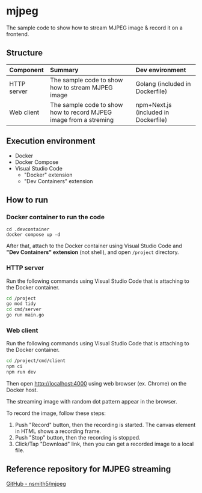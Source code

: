 # mjpeg

The sample code to show how to stream MJPEG image & record it on a frontend.

## Structure

|Component|Summary|Dev environment|
|:---|:---|:---|
|HTTP server|The sample code to show how to stream MJPEG image|Golang (included in Dockerfile)|
|Web client|The sample code to show how to record MJPEG image from a streming|npm+Next.js (included in Dockerfile)|

## Execution environment

- Docker
- Docker Compose
- Visual Studio Code
    - "Docker" extension
    - "Dev Containers" extension

## How to run

### Docker container to run the code

```pwsh
cd .devcontainer
docker compose up -d
```

After that, attach to the Docker container using Visual Studio Code and **"Dev Containers" extension** (not shell), and open `/project` directory.

### HTTP server

Run the following commands using Visual Studio Code that is attaching to the Docker container.

```bash
cd /project
go mod tidy
cd cmd/server
go run main.go
```

### Web client

Run the following commands using Visual Studio Code that is attaching to the Docker container.

```bash
cd /project/cmd/client
npm ci
npm run dev
```

Then open [http://localhost:4000](http://localhost:4000) using web browser (ex. Chrome) on the Docker host.

The streaming image with random dot pattern appear in the browser.

To record the image, follow these steps:

1. Push "Record" button, then the recording is started. The canvas element in HTML shows a recording frame.
1. Push "Stop" button, then the recording is stopped.
1. Click/Tap "Download" link, then you can get a recorded image to a local file.

## Reference repository for MJPEG streaming

[GitHub - nsmith5/mjpeg](https://github.com/nsmith5/mjpeg)